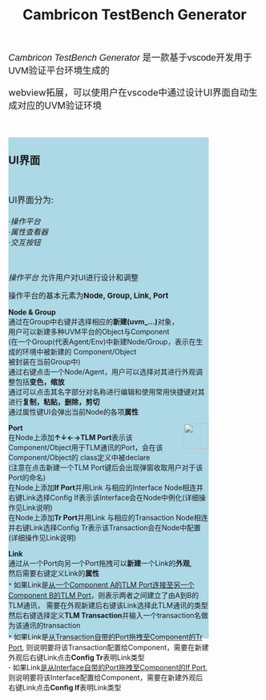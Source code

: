 <h1 align="center">Cambricon TestBench Generator</h1>
<br>
<p style="font-size:18px; font-family:arial;"><i>Cambricon TestBench Generator</i> 是一款基于vscode开发用于UVM验证平台环境生成的</p>
<p style="font-size:18px;">webview拓展，可以使用户在vscode中通过设计UI界面自动生成对应的UVM验证环境</p>
<br>
<br>


<div id="menu" style="background-color:lightblue; height:1000px;width:400px; float:left;">
<h2>UI界面</h2>
<br>
<p style="font-size:17px;">UI界面分为:<br>
<br>
<i style="font-size:15px;">·操作平台<br></i>
<i style="font-size:15px;">·属性查看器<br></i>
<i style="font-size:15px;">·交互按钮<br></i>
</p>
<br>
<p style="font-size:15px;"><i>操作平台 </i>允许用户对UI进行设计和调整
<p style="font-size:15px;">操作平台的基本元素为<b>Node, Group, Link, Port</b></p>
<p style="font-size:14px;">
<b>Node & Group</b><br>
通过在Group中右键并选择相应的<b>新建(uvm_...)</b>对象，<br>用户可以新建多种UVM平台的Object与Component
<br>
(在一个Group(代表Agent/Env)中新建Node/Group，表示在生成的环境中被新建的
Component/Object<br>被封装在当前Group中)<br>
通过右键点击一个Node/Agent，用户可以选择对其进行外观调整包括<b>变色，缩放</b><br>
通过可以点击其名字部分对名称进行编辑和使用常用快捷键对其进行<b>复制，粘贴，删除，剪切</b><br>
通过属性键UI会弹出当前Node的各项<b>属性</b><br>
</p>

<img src="https://github.com/ruohuali/Cambricon-TestBench-Generator/blob/master/Demo_snapshots/Demo1.PNG" style="float:right;" width="50px" height="50px"/>


<p style="font-size:14px">
<b>Port</b>
<br>
在Node上添加<b>↑↓←→TLM Port</b>表示该Component/Object用于TLM通讯的Port，会在该Component/Object的
class定义中被declare
<br>
(注意在点击新建一个TLM Port键后会出现弹窗收取用户对于该Port的命名)<br>
在Node上添加<b>If Port</b>并用Link 与相应的Interface Node相连并右键Link选择Config If表示该Interface会在Node中例化(详细操作见Link说明)
<br>
在Node上添加<b>Tr Port</b>并用Link 与相应的Transaction Node相连并右键Link选择Config Tr表示该Transaction会在Node中配置(详细操作见Link说明)
</p>

<p style="font-size:14px">
<b>Link</b>
<br>
通过从一个Port向另一个Port拖拽可以<b>新建</b>一个Link的<b>外观</b>,
<br>
然后需要右键定义Link的<b>属性</b>
<br>
<b style="font-size:20px">·</b> 如果Link是<u>从一个Component A的TLM Port连接至另一个Component B的TLM Port</u>，则表示两者之间建立了由A到B的TLM通讯，
需要在外观新建后右键该Link选择此TLM通讯的类型然后右键选择定义<b>TLM Transaction</b>并输入一个transaction名做为该通讯的transaction
<br>
<b style="font-size:20px">·</b> 如果Link是<u>从Transaction自带的Port拖拽至Component的Tr Port</u>, 则说明要将该Transaction配置给Component，需要在新建外观后右键Link点击<b>Config Tr</b>表明Link类型
<br>
<b>·</b> 如果Link<u>是从Interface自带的Port拖拽至Component的If Port</u>, 则说明要将该Interface配置给Component，需要在新建外观后右键Link点击<b>Config If</b>表明Link类型
</p>



</div>
